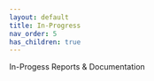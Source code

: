 ```yaml
---
layout: default
title: In-Progress
nav_order: 5
has_children: true
---
```


In-Progess Reports & Documentation
